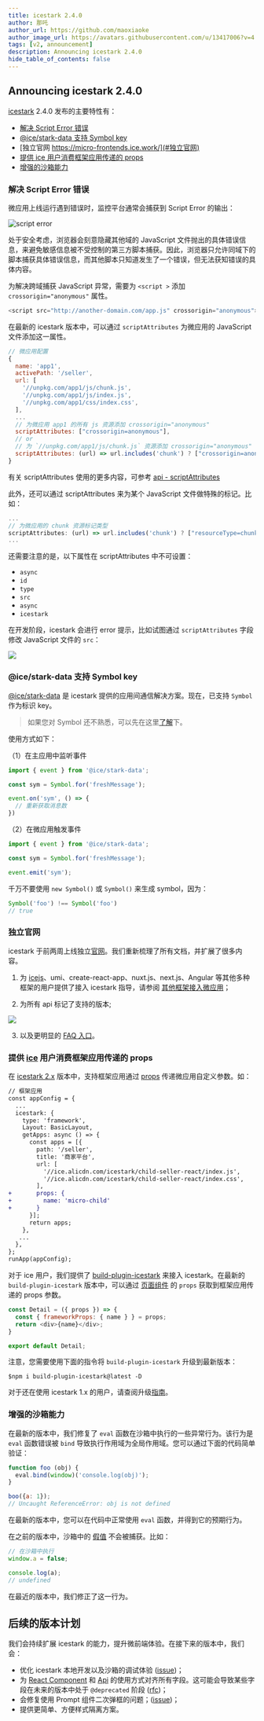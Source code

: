 ```yaml
---
title: icestark 2.4.0
author: 那吒
author_url: https://github.com/maoxiaoke
author_image_url: https://avatars.githubusercontent.com/u/13417006?v=4
tags: [v2, announcement]
description: Announcing icestark 2.4.0
hide_table_of_contents: false
---
```


## Announcing icestark 2.4.0

[icestark](https://github.com/ice-lab/icestark/releases/tag/v2.4.0) 2.4.0 发布的主要特性有：

  - [解决 Script Error 错误](#解决-script-error-错误)
  - [@ice/stark-data 支持 Symbol key](#icestark-data-支持-symbol-key)
  - [独立官网 https://micro-frontends.ice.work/](#独立官网)
  - [提供 ice 用户消费框架应用传递的 props](#提供-ice-用户消费框架应用传递的-props)
  - [增强的沙箱能力](#增强的沙箱能力)

<!--truncate-->

### 解决 Script Error 错误

微应用上线运行遇到错误时，监控平台通常会捕获到 Script Error 的输出：

![script error](https://img.alicdn.com/imgextra/i4/O1CN01BiMLFq1YXeDQVV7Ri_!!6000000003069-0-tps-680-29.jpg)

处于安全考虑，浏览器会刻意隐藏其他域的 JavaScript 文件抛出的具体错误信息，来避免敏感信息被不受控制的第三方脚本捕获。因此，浏览器只允许同域下的脚本捕获具体错误信息，而其他脚本只知道发生了一个错误，但无法获知错误的具体内容。

为解决跨域捕获 JavaScript 异常，需要为 `<script >` 添加 `crossorigin="anonymous"` 属性。

```js
<script src="http://another-domain.com/app.js" crossorigin="anonymous"></script>
```

在最新的 icestark 版本中，可以通过 `scriptAttributes` 为微应用的 JavaScript 文件添加这一属性。

```js
// 微应用配置
{
  name: 'app1',
  activePath: '/seller',
  url: [
    '//unpkg.com/app1/js/chunk.js',
    '//unpkg.com/app1/js/index.js',
    '//unpkg.com/app1/css/index.css',
  ],
  ...
  // 为微应用 app1 的所有 js 资源添加 crossorigin="anonymous"
  scriptAttributes: ["crossorigin=anonymous"],
  // or
  // 为 `//unpkg.com/app1/js/chunk.js` 资源添加 crossorigin="anonymous"
  scriptAttributes: (url) => url.includes('chunk') ? ["crossorigin=anonymous"] : [],
}
```

有关 scriptAttributes 使用的更多内容，可参考 [api - scriptAttributes](/docs/api/ice-stark#scriptattributes)

此外，还可以通过 scriptAttributes 来为某个 JavaScript 文件做特殊的标记。比如：

```js
...
// 为微应用的 chunk 资源标记类型
scriptAttributes: (url) => url.includes('chunk') ? ["resourceType=chunk"] : [],
...
```

还需要注意的是，以下属性在 scriptAttributes 中不可设置：

+ `async`
+ `id`
+ `type`
+ `src`
+ `async`
+ `icestark`

在开发阶段，icestark 会进行 error 提示，比如试图通过 `scriptAttributes` 字段修改 JavaScript 文件的 `src`：

![](https://img.alicdn.com/imgextra/i3/O1CN01L5Sec41OdvUERElhd_!!6000000001729-0-tps-1362-282.jpg)


### @ice/stark-data 支持 Symbol key

[@ice/stark-data](/docs/guide/advanced/communication) 是 icestark 提供的应用间通信解决方案。现在，已支持 `Symbol` 作为标识 key。

> 如果您对 Symbol 还不熟悉，可以先在这里[了解](https://developer.mozilla.org/en-US/docs/Web/JavaScript/Reference/Global_Objects/Symbol)下。

使用方式如下：

（1）在主应用中监听事件

```js
import { event } from '@ice/stark-data';

const sym = Symbol.for('freshMessage');

event.on('sym', () => {
  // 重新获取消息数
})
```

（2）在微应用触发事件

```js
import { event } from '@ice/stark-data';

const sym = Symbol.for('freshMessage');

event.emit('sym');
```

千万不要使用 `new Symbol()` 或 `Symbol()` 来生成 symbol，因为：

```js
Symbol('foo') !== Symbol('foo')
// true
```

### 独立官网

icestark 于前两周上线独立[官网](https://micro-frontends.ice.work/)。我们重新梳理了所有文档，并扩展了很多内容。

1. 为 [icejs](https://ice.work/)、umi、create-react-app、nuxt.js、next.js、Angular 等其他多种框架的用户提供了接入 icestark 指导，请参阅 [其他框架接入微应用](/docs/guide/use-child/others)；

2. 为所有 api 标记了支持的版本;

![](https://img.alicdn.com/imgextra/i1/O1CN01dp76nB2A5fPvnBB6O_!!6000000008152-0-tps-956-186.jpg)

3. 以及更明显的 [FAQ 入口](/icestark-site/docs/faq)。

### 提供 [ice](https://ice.work/) 用户消费框架应用传递的 props

在 [icestark 2.x](/docs/guide/upgrade) 版本中，支持框架应用通过 [props](/docs/api/ice-stark#props) 传递微应用自定义参数。如：

```diff
// 框架应用
const appConfig = {
  ...
  icestark: {
    type: 'framework',
    Layout: BasicLayout,
    getApps: async () => {
      const apps = [{
        path: '/seller',
        title: '商家平台',
        url: [
          '//ice.alicdn.com/icestark/child-seller-react/index.js',
          '//ice.alicdn.com/icestark/child-seller-react/index.css',
        ],
+       props: {
+         name: 'micro-child'
+       }
      }];
      return apps;
    },
   ...
  },
};
runApp(appConfig);
```

对于 ice 用户，我们提供了 [build-plugin-icestark](https://ice.work/docs/guide/advanced/icestark) 来接入 icestark。在最新的 `build-plugin-icestark` 版本中，可以通过 [页面组件](https://ice.work/docs/guide/basic/router#%E8%B7%AF%E7%94%B1%E7%BB%84%E4%BB%B6%E5%8F%82%E6%95%B0) 的 `props` 获取到框架应用传递的 props 参数。

```js
const Detail = ({ props }) => {
  const { frameworkProps: { name } } = props;
  return <div>{name}</div>;
}

export default Detail;
```

注意，您需要使用下面的指令将 `build-plugin-icestark` 升级到最新版本：

```shell
$npm i build-plugin-icestark@latest -D
```

对于还在使用 icestark 1.x 的用户，请查阅升级[指南](/docs/guide/upgrade)。

### 增强的沙箱能力

在最新的版本中，我们修复了 `eval` 函数在沙箱中执行的一些异常行为。该行为是 `eval` 函数错误被 `bind` 导致执行作用域为全局作用域。您可以通过下面的代码简单验证：

```js
function foo (obj) {
  eval.bind(window)('console.log(obj)');
}

boo({a: 1});
// Uncaught ReferenceError: obj is not defined
```

在最新的版本中，您可以在代码中正常使用 `eval` 函数，并得到它的预期行为。

在之前的版本中，沙箱中的 [假值](https://developer.mozilla.org/en-US/docs/Glossary/Falsy) 不会被捕获。比如：

```js
// 在沙箱中执行
window.a = false;

console.log(a);
// undefined
```

在最近的版本中，我们修正了这一行为。


## 后续的版本计划

我们会持续扩展 icestark 的能力，提升微前端体验。在接下来的版本中，我们会：

+ 优化 icestark 本地开发以及沙箱的调试体验 ([issue](https://github.com/ice-lab/icestark/issues/259))；
+ 为 [React Component](/docs/api/ice-stark#approuter) 和 [Api](/docs/api/ice-stark#核心-api) 的使用方式对齐所有字段。这可能会导致某些字段在未来的版本中处于 `@deprecated` 阶段 ([rfc](https://github.com/ice-lab/icestark/issues/299))；
+ 会修复使用 Prompt 组件二次弹框的问题；([issue](https://github.com/ice-lab/icestark/issues/325))；
+ 提供更简单、方便样式隔离方案。
